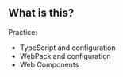 ## What is this?

Practice:

- TypeScript and configuration
- WebPack and configuration
- Web Components
